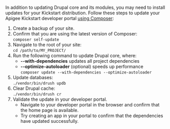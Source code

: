 In addition to updating Drupal core and its modules, you may need to install updates for your Kickstart distribution. Follow these steps to update your Apigee Kickstart developer portal [using Composer](https://www.drupal.org/docs/develop/using-composer/using-composer-to-install-drupal-and-manage-dependencies):

1. Create a backup of your site.
2. Confirm that you are using the latest version of Composer:  
`composer self-update`
3. Navigate to the root of your site:  
`cd /path/to/MY_PROJECT/`
4. Run the following command to update Drupal core, where:  
   * **\--with-dependencies** updates all project dependencies  
   * **\--optimize-autoloader** (optional) speeds up performance  
`composer update --with-dependencies --optimize-autoloader`
5. Update databases:  
`./vendor/bin/drush updb`
6. Clear Drupal cache:  
`./vendor/bin/drush cr`
7. Validate the update in your developer portal.  
   * Navigate to your developer portal in the browser and confirm that the home page is available.  
   * Try creating an app in your portal to confirm that the dependencies have updated successfully.